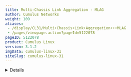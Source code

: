 ```yaml
---
title: Multi-Chassis Link Aggregation - MLAG
author: Cumulus Networks
weight: 109
aliases:
 - /display/CL31/Multi+Chassis+Link+Aggregation+++MLAG
 - /pages/viewpage.action?pageId=5122078
pageID: 5122078
product: Cumulus Linux
version: 3.1.2
imgData: cumulus-linux-31
siteSlug: cumulus-linux-31
---
```

<details>

Multi-Chassis Link Aggregation, or MLAG, enables a server or switch with
a two-port bond (such as a link aggregation group/LAG, EtherChannel,
port group, or trunk) to connect those ports to different switches and
operate as if they are connected to a single, logical switch. This
provides greater redundancy and greater system throughput.

Dual-connected devices can create LACP bonds that contain links to each
physical switch. Thus, active-active links from the dual-connected
devices are supported even though they are connected to two different
physical switches.

A basic setup looks like this:

{{% imgOld 0 %}}

The two switches, S1 and S2, known as *peer switches*, cooperate so that
they appear as a single device to host H1's bond. H1 distributes traffic
between the two links to S1 and S2 in any manner that you configure on
the host. Similarly, traffic inbound to H1 can traverse S1 or S2 and
arrive at H1.

## <span id="src-5122078_Multi-ChassisLinkAggregation-MLAG-reqs" class="confluence-anchor-link"></span>MLAG Requirements</span>

MLAG has these requirements:

  - There must be a direct connection between the two peer switches
    implementing MLAG (S1 and S2). This is typically a bond for
    increased reliability and bandwidth.

  - There must be only two peer switches in one MLAG configuration, but
    you can have multiple configurations in a network for
    *switch-to-switch MLAG* (see below).

  - The peer switches implementing MLAG must be running Cumulus Linux
    version 2.5 or later.

  - You must specify a unique `clag-id` for every dual-connected bond on
    each peer switch; the value must be between 1 and 65535 and must be
    the same on both peer switches in order for the bond to be
    considered *dual-connected*.

  - The dual-connected devices (hosts or switches) must use LACP (IEEE
    802.3ad/802.1ax) to form the bond. The peer switches must also use
    LACP.

More elaborate configurations are also possible. The number of links
between the host and the switches can be greater than two, and does not
have to be symmetrical:

{{% imgOld 1 %}}

Additionally, since S1 and S2 appear as a single switch to other bonding
devices, pairs of MLAG switches can also be connected to each other in a
switch-to-switch MLAG setup:

{{% imgOld 2 %}}

In this case, L1 and L2 are also MLAG peer switches, and thus present a
two-port bond from a single logical system to S1 and S2. S1 and S2 do
the same as far as L1 and L2 are concerned. For a switch-to-switch MLAG
configuration, each switch pair must have a unique system MAC address.
In the above example, switches L1 and L2 each have the same system MAC
address configured. Switch pair S1 and S2 each have the same system MAC
address configured; however, it is a different system MAC address than
the one used by the switch pair L1 and L2.

## LACP and Dual-Connectedness</span>

In order for MLAG to operate correctly, the peer switches must know
which links are *dual-connected*, or are connected to the same host or
switch. To do this, specify a `clag-id` for every dual-connected bond on
each peer switch; the `clag-id` must be the same for the corresponding
bonds on both peer switches. [Link Aggregation Control Protocol
(LACP)](http://en.wikipedia.org/wiki/Link_Aggregation_Control_Protocol#Link_Aggregation_Control_Protocol),
the IEEE standard protocol for managing bonds, is used for verifying
dual-connectedness. LACP runs on the dual-connected device and on each
of the peer switches. On the dual-connected device, the only
configuration requirement is to create a bond that will be managed by
LACP.

On each of the peer switches the links connected to the dual-connected
host or switch must be placed in the bond. This is true even if the
links are a single port on each peer switch, where each port is placed
into a bond, as shown below:

{{% imgOld 3 %}}

All of the dual-connected bonds on the peer switches have their system
ID set to the MLAG system ID. Therefore, from the point of view of the
hosts, each of the links in its bond is connected to the same system,
and so the host will use both links.

Each peer switch periodically makes a list of the LACP partner MAC
addresses of all of their bonds and sends that list to its peer (using
the `clagd` service; see below). The LACP partner MAC address is the MAC
address of the system at the other end of a bond, which in the figure
above would be hosts H1, H2 and H3. When a switch receives this list
from its peer, it compares the list to the LACP partner MAC addresses on
its switch. If any matches are found and the `clag-id` for those bonds
match, then that bond is a dual-connected bond. You can also find the
LACP partner MAC address in the
`/sys/class/net/<bondname>/bonding/ad_partner_mac sysfs` file for each
bond.

## <span id="src-5122078_Multi-ChassisLinkAggregation-MLAG-roles" class="confluence-anchor-link"></span>Understanding Switch Roles</span>

Each MLAG-enabled switch in the pair has a role. When the peering
relationship is established between the two switches, one switch will be
in *primary* role, and the other one will be in *secondary* role. When
an MLAG-enabled switch is in the secondary role, it does not send STP
BPDUs on dual-connected links; it only sends BPDUs on single-connected
links. The switch in the primary role sends STP BPDUs on all single- and
dual-connected links.

| Send BPDUs             | Primary | Secondary |
| ---------------------- | ------- | --------- |
| Single-connected links | Yes     | Yes       |
| Dual-connected links   | Yes     | No        |

By default, the role is determined by comparing the MAC addresses of the
two sides of the peering link; the switch with the lower MAC address
assumes the primary role. You can override this by setting the priority
configuration, either by specifying the `clagd-priority` option in
`/etc/network/interfaces`, or by using `clagctl`. The switch with the
lower priority value is given the primary role; the default value is
32768, and the range is 0 to 65535. Read the `clagd(8)` and `clagctl(8)`
man pages for more information.

When the `clagd` service is exited during switch reboot or the service
is stopped in the primary switch, the peer switch that is in the
secondary role will become primary. If the primary switch goes down
without stopping the `clagd` service for any reason or the peer link
goes down, the secondary switch will **not** change its role. In case
the peer switch is determined to be not alive, the switch in the
secondary role will roll back the LACP system ID to be the bond
interface MAC address instead of the `clagd-sys-mac` and the switch in
primary role uses the `clagd-sys-mac` as the LACP system ID on the
bonds.

## <span id="src-5122078_Multi-ChassisLinkAggregation-MLAG-configuring" class="confluence-anchor-link"></span>Configuring MLAG</span>

Configuring MLAG involves:

  - On the dual-connected devices, create a bond that uses LACP.

  - On each peer switch, configure the interfaces, including bonds,
    VLANs, bridges and peer links.

{{%notice note%}}

MLAG synchronizes the dynamic state between the two peer switches, but
it does not synchronize the switch configurations. After modifying the
configuration of one peer switch, you must make the same changes to the
configuration on the other peer switch. This applies to all
configuration changes, including:

  - Port configuration: For example, VLAN membership,
    [MTU](#src-5122078_Multi-ChassisLinkAggregation-MLAG-mtu), and
    bonding parameters.

  - Bridge configuration: For example, spanning tree parameters or
    bridge properties.

  - Static address entries: For example, static FDB entries and static
    IGMP entries.

  - QoS configuration: For example, ACL entries.

You can verify the configuration of VLAN membership using the `clagctl
-v verifyvlans` command.

{{%/notice%}}

### Reserved MAC Address Range</span>

In order to prevent MAC address conflicts with other interfaces in the
same bridged network, Cumulus Networks has [reserved a range of MAC
addresses](https://support.cumulusnetworks.com/hc/en-us/articles/203837076)
specifically to use with MLAG. This range of MAC addresses is
44:38:39:ff:00:00 to 44:38:39:ff:ff:ff.

Cumulus Networks recommends you use this range of MAC addresses when
configuring MLAG.

### Configuring the Host or Switch</span>

On your dual-connected device, create a bond that uses LACP. The method
you use varies with the type of device you are configuring. The
following image is a basic MLAG configuration, showing all the essential
elements; a more detailed two-leaf/two-spine configuration is
[below](#src-5122078_Multi-ChassisLinkAggregation-MLAG-exampl).

{{% imgOld 4 %}}

### Configuring the Interfaces</span>

Every interface that connects to the MLAG pair from a dual-connected
device should be placed into a
[bond](/version/cumulus-linux-31/Layer-1-and-Layer-2-Features/Bonding-Link-Aggregation),
even if the bond contains only a single link on a single physical switch
(since the MLAG pair contains two or more links). Layer 2 data travels
over this bond. In the examples throughout this chapter, *downlink* is
the name of the bond.

Single-attached hosts, also known as *orphan ports*, can be just a
member of the bridge.

Additionally, the fast mode of LACP should be configured on the bond to
allow more timely updates of the LACP state. These bonds will then be
placed in a bridge, which will include the peer link between the
switches.

In order to enable communication between the `clagd` services on the
peer switches, you should choose an unused VLAN (also known as a
*switched virtual interface* or *SVI* here) and assign an unrouteable
link-local address to give the peer switches layer 3 connectivity
between each other. To ensure that the VLAN is completely independent of
the bridge and spanning tree forwarding decisions, configure the VLAN as
a VLAN subinterface on the peer link bond rather than the VLAN-aware
bridge. Cumulus Networks recommends you use 4094 for the peer link VLAN
(*peerlink.4094* below) if possible. In addition, to avoid issues with
STP, make sure you include untagged traffic on the peer link.

You can also specify a backup interface, which is any layer 3 backup
interface for your peer links in the event that the peer link goes down.
[See below](#src-5122078_Multi-ChassisLinkAggregation-MLAG-backup) for
more information about the backup link.

For example, if peerlink is the inter-chassis bond, and VLAN 4094 is the
peer link VLAN, configure peerlink.4094 using:

    auto peerlink.4094
    iface peerlink.4094
      address 169.254.1.1/30
      clagd-peer-ip 169.254.1.2
      clagd-backup-ip 192.0.2.50
      clagd-sys-mac 44:38:39:FF:40:94

Then run `ifup` on the peer link VLAN interface. In this example, the
command would be `sudo ifup peerlink.4094`.

There is no need to add VLAN 4094 to the bridge VLAN list, as it is
unnecessary there.

{{%notice note%}}

Keep in mind that when you change the MLAG configuration in the
`interfaces` file, the changes take effect when you bring the peer link
interface up with `ifup`. Do **not** use `systemctl restart
clagd.service` to apply the new configuration.

{{%/notice%}}

{{%notice warning%}}

Do not use 169.254.0.1 as the MLAG peerlink IP address, as Cumulus Linux
uses <span style="color: #000000;"> this address </span> exclusively for
[BGP
unnumbered](Border-Gateway-Protocol-BGP.html#src-5122130_BorderGatewayProtocol-BGP-unnumbered)
interfaces.

{{%/notice%}}

### <span id="src-5122078_Multi-ChassisLinkAggregation-MLAG-example" class="confluence-anchor-link"></span>Example MLAG Configuration</span>

An example configuration is included below. It configures two bonds for
MLAG, each with a single port, a peer link that is a bond with two
member ports, and three VLANs on each port. You store the configuration
in `/etc/network/interfaces` on each peer switch.

{{% imgOld 5 %}}

Configuring these interfaces uses syntax from ` ifupdown2  `and the
[VLAN-aware bridge driver
mode](/version/cumulus-linux-31/Layer-1-and-Layer-2-Features/Ethernet-Bridging-VLANs/VLAN-aware-Bridge-Mode-for-Large-scale-Layer-2-Environments).
The bridges use these Cumulus Linux-specific keywords:

  - `bridge-vids`, which defines the allowed list of tagged 802.1q VLAN
    IDs for all bridge member interfaces. You can specify non-contiguous
    ranges with a space-separated list, like  
    `bridge-vids 100-200 300 400-500`.

  - `bridge-pvid`, which defines the untagged VLAN ID for each port.
    This is commonly referred to as the *native VLAN*.

The bridge configurations below indicate that each bond carries tagged
frames on VLANs 1000 to 3000 but untagged frames on VLAN 1. Also, take
note on how you configure the VLAN subinterface used for `clagd`
communication (*peerlink.4094* in the sample configuration below).

{{%notice note%}}

At minimum, this VLAN subinterface should not be in your Layer 2 domain,
and you should give it a very high VLAN ID (up to 4094). Read more about
the [range of VLAN IDs you can
use](VLAN-aware-Bridge-Mode-for-Large-scale-Layer-2-Environments.html#src-5122017_VLAN-awareBridgeModeforLarge-scaleLayer2Environments-range).

{{%/notice%}}

The configuration for the spines should look like the following (note
that the `clag-id` and `clagd-sys-mac` must be the same for the
corresponding bonds on spine1 and spine2):

<table>
<colgroup>
<col style="width: 50%" />
<col style="width: 50%" />
</colgroup>
<tbody>
<tr class="odd">
<td><p>spine1</p>
<pre><code> 
# The loopback network interface auto lo
iface lo 
inet loopback
 
# The primary network interface 
auto eth0
iface eth0
    address 10.0.0.1 
    netmask 255.255.255.0
        
auto peerlink 
iface peerlink
    bond-slaves swp31 swp32 
        
auto peerlink.4094 
iface peerlink.4094
    address 169.254.255.1 
    netmask 255.255.255.0      
    clagd-priority 4096
    clagd-peer-ip 169.254.255.2
    clagd-backup-ip 10.0.0.2
    clagd-sys-mac 44:38:39:ff:00:01
 
  
# ToR pair #1 
auto downlink1 
iface downlink1
    bond-slaves swp29 swp30 
    clag-id 1
        
# ToR pair #2 
auto downlink2 
iface downlink2
    bond-slaves swp27 swp28 
    clag-id 2
        
auto br0
iface br0
    bridge-vlan-aware yes
    bridge-ports uplinkA peerlink downlink1 downlink2 
    bridge-stp on
    bridge-vids 1000-2999
    bridge-pvid 1
    mstpctl-treeprio 4096</code></pre></td>
<td><p>spine2</p>
<pre><code> 
# The loopback network interface auto lo
iface lo 
inet loopback
 
# The primary network interface 
auto eth0
iface eth0
    address 10.0.0.2 
    netmask 255.255.255.0
        
auto peerlink 
iface peerlink
    bond-slaves swp31 swp32 
        
auto peerlink.4094 
iface peerlink.4094
    address 169.254.255.2 
    netmask 255.255.255.0      
    clagd-priority 8192
    clagd-peer-ip 169.254.255.1
    clagd-backup-ip 10.0.0.1
    clagd-sys-mac 44:38:39:ff:00:01
 
  
# ToR pair #1 
auto downlink1 
iface downlink1
    bond-slaves swp29 swp30 
    clag-id 1
        
# ToR pair #2 
auto downlink2 
iface downlink2
    bond-slaves swp27 swp28 
    clag-id 2
        
auto br0
iface br0
    bridge-vlan-aware yes
    bridge-ports uplinkA peerlink downlink1 downlink2 
    bridge-stp on
    bridge-vids 1000-2999
    bridge-pvid 1
    mstpctl-treeprio 4096</code></pre></td>
</tr>
</tbody>
</table>

Here is an example configuration file for the switches leaf1 and leaf2.
Note that the `clag-id` and `clagd-sys-mac` must be the same for the
corresponding bonds on leaf1 and leaf2:

<table>
<colgroup>
<col style="width: 50%" />
<col style="width: 50%" />
</colgroup>
<tbody>
<tr class="odd">
<td><p>leaf1</p>
<pre><code>        
# The loopback network interface
auto lo
iface lo inet loopback
        
# The primary network interface
auto eth0
iface eth0
    address 10.0.0.3
    netmask 255.255.255.0
        
auto spine1-2
iface spine1-2
    bond-slaves swp49 swp50
    clag-id 1
        
auto peerlink
iface peerlink
    bond-slaves swp51 swp52
        
auto peerlink.4094
iface peerlink.4094
    address 169.254.255.3
    netmask 255.255.255.0
    clagd-priority 4096
    clagd-peer-ip 169.254.255.4
    clagd-backup-ip 10.0.0.4
    clagd-sys-mac 44:38:39:ff:01:02
  
auto host1
iface host1
    bond-slaves swp1
    clag-id 2
    mstpctl-portadminedge yes
    mstpctl-bpduguard yes
  
auto host2
iface host2
    bond-slaves swp2
    clag-id 3
    mstpctl-portadminedge yes
    mstpctl-bpduguard yes
 
 
auto br0
iface br0
    bridge-vlan-aware yes
    bridge-ports spine1-2 peerlink host1 host2
    bridge-stp on
    bridge-vids 1000-2999
    bridge-pvid 1
    mstpctl-treeprio 8192</code></pre></td>
<td><p>leaf2</p>
<pre><code>        
# The loopback network interface
auto lo
iface lo inet loopback
        
# The primary network interface
auto eth0
iface eth0
    address 10.0.0.4
    netmask 255.255.255.0
        
auto spine1-2
iface spine1-2
    bond-slaves swp49 swp50
    clag-id 1
        
auto peerlink
iface peerlink
    bond-slaves swp51 swp52
        
auto peerlink.4094
iface peerlink.4094
    address 169.254.255.4
    netmask 255.255.255.0
    clagd-priority 8192
    clagd-peer-ip 169.254.255.3
    clagd-backup-ip 10.0.0.3
    clagd-sys-mac 44:38:39:ff:01:02
  
auto host1
iface host1
    bond-slaves swp1
    clag-id 2
    mstpctl-portadminedge yes
    mstpctl-bpduguard yes
  
auto host2
iface host2
    bond-slaves swp2
    clag-id 3
    mstpctl-portadminedge yes
    mstpctl-bpduguard yes
 
 
auto br0
iface br0
    bridge-vlan-aware yes
    bridge-ports spine1-2 peerlink host1 host2
    bridge-stp on
    bridge-vids 1000-2999
    bridge-pvid 1
    mstpctl-treeprio 8192</code></pre></td>
</tr>
</tbody>
</table>

The configuration is almost identical, except for the IP addresses used
for managing the `clagd` service.

{{%notice note%}}

In the configurations above, the `clagd-peer-ip` and `clagd-sys-mac`
parameters are mandatory, while the rest are optional. When mandatory
`clagd` commands are present under a peer link subinterface, by default
`clagd-enable` is set to *yes* and doesn't need to be specified; to
disable `clagd` on the subinterface, set `clagd-enable` to *no*. Use
`clagd-priority` to set the role of the MLAG peer switch to primary or
secondary. Each peer switch in an MLAG pair must have the same
`clagd-sys-mac` setting. Each `clagd-sys-mac` setting should be unique
to each MLAG pair in the network. For more details refer to `man clagd`.

{{%/notice%}}

### Configuring MLAG with a Traditional Mode Bridge</span>

It's possible to configure MLAG with a bridge in [traditional
mode](/version/cumulus-linux-31/Layer-1-and-Layer-2-Features/Ethernet-Bridging-VLANs/)
instead of [VLAN-aware
mode](/version/cumulus-linux-31/Layer-1-and-Layer-2-Features/Ethernet-Bridging-VLANs/VLAN-aware-Bridge-Mode-for-Large-scale-Layer-2-Environments).
In order to do so, the peer link and all dual-connected links must be
configured as
[untagged/native](Ethernet-Bridging-VLANs.html#src-5122007_EthernetBridging-VLANs-VLAN_tagging)
ports on a bridge (note the absence of any VLANs in the `bridge-ports`
line and the lack of the `bridge-vlan-aware` parameter below):

    auto br0
    iface br0
      bridge-ports peerlink spine1-2 host1 host2

Because you can have multiple bridges in traditional mode, you can
create more than one bridge on the switch, in case you need to use
tagged VLANs, as the following example shows:

    #native vlan (default vlan1)
    auto bridge
    iface bridge
      bridge-ports peerlink host1 host2 host3
      bridge-stp on
     
    # also can configure additional tagged birdges
    auto bridge1000
    iface bridge1000
      bridge-ports peerlink.1000 host1.1000 host2.1000 host3.1000
      bridge-stp on

{{%notice tip%}}

For a deeper comparison of traditional versus VLAN-aware bridge modes,
read this [knowledge base
article](https://support.cumulusnetworks.com/hc/en-us/articles/204909397).

{{%/notice%}}

### Using the clagd Command Line Interface</span>

A command line utility called `clagctl` is available for interacting
with a running `clagd` service to get status or alter operational
behavior. For detailed explanation of the utility, please refer to the
`clagctl(8)`man page. The following is a sample output of the MLAG
operational status displayed by the utility:

    cumulus@switch$ clagctl
    The peer is alive
         Our Priority, ID, and Role: 8192 00:e0:ec:26:50:89 primary
        Peer Priority, ID, and Role: 8192 00:e0:ec:27:49:f6 secondary
              Peer Interface and IP: peerlink.4094 169.254.255.2
                         System MAC: 44:38:39:ff:00:01
     
                             Dual Attached Ports
          Our Interface      Peer Interface     CLAG Id
          ----------------   ----------------   -------
                 downlink1   downlink1          1
                 downlink2   downlink2          2

## <span id="src-5122078_Multi-ChassisLinkAggregation-MLAG-protodown" class="confluence-anchor-link"></span>Peer Link Interfaces and the protodown State</span>

In addition to the standard UP and DOWN administrative states, an
interface that is a member of an MLAG bond can also be in a `protodown`
state. When MLAG detects a problem that could result in connectivity
issues such as traffic black-holing or a network meltdown if the link
carrier was left in an UP state, it can put that interface into
`protodown` state. Such connectivity issues include:

  - When the peer link goes down but the peer switch is up (that is, the
    backup link is active).

  - When the bond is configured with an MLAG ID, but the `clagd` service
    is not running (whether it was deliberately stopped or simply died).

  - When an MLAG-enabled node is booted or rebooted, the MLAG bonds are
    placed in a `protodown` state until the node establishes a
    connection to its peer switch, or five minutes have elapsed.

When an interface goes into a `protodown` state, it results in a local
OPER DOWN (carrier down) on the interface. As of Cumulus Linux 2.5.5,
the `protodown` state can be manipulated with the `ip link set` command.
Given its use in preventing network meltdowns, manually manipulating
`protodown` is not recommended outside the scope of interaction with the
Cumulus Networks support team.

The following `ip link show` command output shows an interface in
`protodown` state. Notice that the link carrier is down (NO-CARRIER):

    cumulus@switch:~$ ip link show swp1
    3: swp1: <NO-CARRIER,BROADCAST,MULTICAST,SLAVE,UP> mtu 1500 qdisc pfifo_fast master host-bond1 state DOWN mode DEFAULT qlen 500 protodown on
       link/ether 44:38:39:00:69:84 brd ff:ff:ff:ff:ff:ff

### <span id="src-5122078_Multi-ChassisLinkAggregation-MLAG-backup" class="confluence-anchor-link"></span>Specifying a Backup Link</span>

You can specify a backup link for your peer links in the event that the
peer link goes down. When this happens, the `clagd` service uses the
backup link to check the health of the peer switch. To configure this,
edit `/etc/network/interfaces` and add ` clag-backup-ip <ADDRESS>  `to
the peer link configuration. Here's an example:

    auto peerlink.4094
    iface peerlink.4094
        address 169.254.255.1
        netmask 255.255.255.0
        clagd-priority 8192
        clagd-peer-ip 169.254.255.2
        clagd-backup-ip 192.0.2.50
        clagd-sys-mac 44:38:39:ff:00:01
        clagd-args --priority 1000

{{%notice tip%}}

The backup IP address must be different than the peer link IP address
(`clagd-peer-ip` above). It must be reachable by a route that doesn't
use the peer link and it must be in the same network namespace as the
peer link IP address.

Cumulus Networks recommends you use the switch's management IP address
for this purpose.

{{%/notice%}}

You can also specify the backup UDP port. The port defaults to 5342, but
you can configure it as an argument in `clagd-args` using `--backupPort
<PORT>`.

    auto peerlink.4094
    iface peerlink.4094
        address 169.254.255.1
        netmask 255.255.255.0
        clagd-priority 8192
        clagd-peer-ip 169.254.255.2
        clagd-backup-ip 192.0.2.50
        clagd-sys-mac 44:38:39:ff:00:01
        clagd-args --backupPort 5400

You can see the backup IP address if you run `clagctl`:

    cumulus@switch:~$ clagctl
    The peer is alive
         Our Priority, ID, and Role: 8192 00:e0:ec:26:50:89 primary
        Peer Priority, ID, and Role: 8192 00:e0:ec:27:49:f6 secondary
              Peer Interface and IP: peerlink.4094 169.254.255.2
                          Backup IP: 192.0.2.50
                         System MAC: 44:38:39:ff:00:01
     
                             Dual Attached Ports
          Our Interface      Peer Interface     CLAG Id
          ----------------   ----------------   -------
                 downlink1   downlink1          1
                 downlink2   downlink2          2 

#### <span id="src-5122078_Multi-ChassisLinkAggregation-MLAG-vrf_backup" class="confluence-anchor-link"></span>Specifying a Backup Link to a VRF</span>

You can configure the backup link to a
[VRF](/version/cumulus-linux-31/Layer-3-Features/Virtual-Routing-and-Forwarding-VRF)
or [management
VRF](/version/cumulus-linux-31/Layer-3-Features/Management-VRF). Include
the name of the VRF or management VRF when you specify `clag-backup-ip
<ADDRESS> vrf <VRF name>`. Here is a sample configuration linking to a
management VRF in `/etc/network/interfaces`:

    auto eth0
    iface eth0 inet dhcp
            vrf mgmt
     
    auto mgmt
    iface mgmt
            vrf-table auto
     
    auto peer-bond.4000
    iface peer-bond.4000
            address 169.254.2.1/30
            clagd-priority 8192
            clagd-peer-ip 169.254.2.2
            clagd-backup-ip 192.0.2.174 vrf mgmt
            clagd-sys-mac 44:38:39:ff:00:01
            mtu 9000

{{%notice note%}}

You cannot use the VRF on a peer link subinterface.

{{%/notice%}}

Verify the backup link by running `clagctl`:

``` 
cumulus@switch:~$ clagctl
The peer is alive
     Our Priority, ID, and Role: 8192 44:38:39:00:81:7f primary
    Peer Priority, ID, and Role: 32768 44:38:39:00:76:81 secondary
          Peer Interface and IP: peer-bond.4000 169.254.2.2
                      Backup IP: 192.0.2.174 vrf mgmt (active)
                     System MAC: 44:38:39:ff:00:01
 
CLAG Interfaces
Our Interface      Peer Interface     CLAG Id   Conflicts              Proto-Down Reason
----------------   ----------------   -------   --------------------   -----------------
       hs-bond-1   hs-bond-1          20        -                      -              
           spine   spine              11        -                      -  
```

{{%notice tip%}}

The configuration for both a VRF and management VRF is exactly the same.
A sample configuration where the backup interface is in a VRF could be
as follows:

``` 
auto swp52s0
iface swp52s0
    address 192.0.2.1/24
    vrf green
 
auto green
iface green
    vrf-table auto
 
auto peer5.4000
iface peer5.4000
        address 192.0.2.15/24
        clagd-peer-ip 192.0.2.16
        clagd-backup-ip 192.0.2.2 vrf green
        clagd-sys-mac 44:38:39:01:01:01
Which you can verify with clagctl:
cumulus@switch:~$ clagctl 
The peer is alive
    Peer Priority, ID, and Role: 32768 00:02:00:00:00:13 primary
     Our Priority, ID, and Role: 32768 c4:54:44:f6:44:5a secondary
          Peer Interface and IP: peer5.4000 192.0.2.16
                      Backup IP: 192.0.2.2 vrf green (active)
                     System MAC: 44:38:39:01:01:01
 
CLAG Interfaces
Our Interface      Peer Interface     CLAG Id   Conflicts              Proto-Down Reason
----------------   ----------------   -------   --------------------   -----------------
           bond4   bond4              4         -                      -              
           bond1   bond1              1         -                      -              
           bond2   bond2              2         -                      -              
           bond3   bond3              3         -                      -         
```

{{%/notice%}}

## Monitoring Dual-Connected Peers</span>

Upon receipt of a valid message from its peer, the switch knows that
`clagd` is alive and executing on that peer. This causes `clagd` to
change the system ID of each bond that was assigned a `clag-id` from the
default value (the MAC address of the bond) to the system ID assigned to
both peer switches. This makes the hosts connected to each switch act as
if they are connected to the same system so that they will use all ports
within their bond. Additionally, `clagd` determines which bonds are
dual-connected and modifies the forwarding and learning behavior to
accommodate these dual-connected bonds.

If the peer does not receive any messages for three update intervals,
then that peer switch is assumed to no longer be acting as an MLAG peer.
In this case, the switch reverts all configuration changes so that it
operates as a standard non-MLAG switch. This includes removing all
statically assigned MAC addresses, clearing the egress forwarding mask,
and allowing addresses to move from any port to the peer port. Once a
message is again received from the peer, MLAG operation starts again as
described earlier. You can configure a custom timeout setting by adding
`--peerTimeout <VALUE>` to `clagd-args` in `/etc/network/interfaces`.

Once bonds are identified as dual-connected, `clagd` sends more
information to the peer switch for those bonds. The MAC addresses (and
VLANs) that have been dynamically learned on those ports are sent along
with the LACP partner MAC address for each bond. When a switch receives
MAC address information from its peer, it adds MAC address entries on
the corresponding ports. As the switch learns and ages out MAC
addresses, it informs the peer switch of these changes to its MAC
address table so that the peer can keep its table synchronized.
Periodically, at 45% of the bridge ageing time, a switch will send its
entire MAC address table to the peer, so that peer switch can verify
that its MAC address table is properly synchronized.

The switch sends an update frequency value in the messages to its peer,
which tells `clagd` how often the peer will send these messages. You can
configure a different frequency by adding `--lacpPoll <SECONDS>` to
`clagd-args` in `/etc/network/interfaces`.

## Configuring Layer 3 Routed Uplinks</span>

In this scenario, the spine switches connect at layer 3, as shown in the
image below. Alternatively, the spine switches can be singly connected
to each core switch at layer 3 (not shown below).

{{% imgOld 6 %}}

In this design, the spine switches route traffic between the server
hosts in the layer 2 domains and the core. The servers (host1 - host4)
each have a layer 2 connection up to the spine layer where the default
gateway for the host subnets resides. However, since the spine switches
as gateway devices communicate at layer 3, you need to configure a
protocol such as
[VRR](/version/cumulus-linux-31/Layer-1-and-Layer-2-Features/Virtual-Router-Redundancy-VRR)
(Virtual Router Redundancy) between the spine switch pair to support
active/active forwarding.

Then, to connect the spine switches to the core switches, you need to
determine whether the routing is static or dynamic. If it's dynamic, you
must choose which protocol —
[OSPF](/version/cumulus-linux-31/Layer-3-Features/Open-Shortest-Path-First-OSPF---Protocol)
or
[BGP](/version/cumulus-linux-31/Layer-3-Features/Border-Gateway-Protocol-BGP)
— to use. When enabling a routing protocol in an MLAG environment it is
also necessary to manage the uplinks, because by default MLAG is not
aware of layer 3 uplink interfaces. In the event of a peer link failure
MLAG does not remove static routes or bring down a BGP or OSPF adjacency
unless a separate link state daemon such as ` ifplugd  `is used.

## IGMP Snooping with MLAG</span>

IGMP snooping processes IGMP reports received on a bridge port in a
bridge to identify hosts that are configured to receive multicast
traffic destined to that group. An IGMP query message received on a port
is used to identify the port that is connected to a router and
configured to receive multicast traffic.

IGMP snooping is enabled by default on the bridge. IGMP snooping
multicast database entries and router port entries are synced to the
peer MLAG switch. If there is no multicast router in the VLAN, the IGMP
querier can be configured on the switch to generate IGMP query messages
by adding a configuration like the following to
`/etc/network/interfaces`:

    auto br.100
    vlan br.100
        #igmp snooping is enabled by default, but is shown here for completeness
        bridge-mcsnoop 1
        # If you need to specify the querier IP address
        bridge-igmp-querier-source 123.1.1.1

To display multicast group and router port information, use the `bridge
-d mdb show` command:

    cumulus@switch:~# sudo bridge -d mdb show
    dev br port bond0 vlan 100 grp 234.1.1.1 temp
    router ports on br: bond0

<summary>Runtime Configuration (Advanced) </summary>

{{%notice warning%}}

A runtime configuration is non-persistent, which means the configuration
you create here does not persist after you reboot the switch.

{{%/notice%}}

    cumulus@switch:~# sudo brctl setmcqv4src br 100 192.0.2.1
    cumulus@switch:~# sudo brctl setmcquerier br 1
    cumulus@switch:~# sudo brctl showmcqv4src br
     
            
    vlan            querier address
    100             192.0.2.1

## Monitoring the Status of the clagd Service</span>

Due to the critical nature of the `clagd` service, `systemd`
continuously monitors the status of `clagd`. `systemd` monitors the
`clagd` service through the use of notify messages every 30 seconds. If
the `clagd` service dies or becomes unresponsive for any reason and
`systemd` receives no messages after 60 seconds, `systemd` restarts
`clagd`. `systemd` logs these failures in `/var/log/syslog`, and, on the
first failure, generates a ` cl-support  `file as well.

This monitoring is automatically configured and enabled as long as
`clagd` is enabled (that is, `clagd-peer-ip` and `clagd-sys-mac` are
configured in `/etc/network/interfaces`) and `clagd` been started. When
`clagd` is explicitly stopped, for example with the `systemctl stop
clagd.service` command, monitoring of `clagd` is also stopped.

You can check the status of `clagd` monitoring by using the
`cl-service-summary` command:

    cumulus@switch:~$ sudo cl-service-summary summary
    The systemctl daemon 5.4 uptime: 15m
    ...
    Service clagd        enabled    active 
    ...

## MLAG Best Practices</span>

For MLAG to function properly, the dual-connected hosts' interfaces
should be configured identically on the pair of peering switches. See
the note above in the [Configuring
MLAG](#src-5122078_Multi-ChassisLinkAggregation-MLAG-configuring)
section.

### <span id="src-5122078_Multi-ChassisLinkAggregation-MLAG-mtu" class="confluence-anchor-link"></span>Understanding MTU in an MLAG Configuration</span>

Note that the
[MTU](Layer-1-and-Switch-Port-Attributes.html#src-5122107_Layer1andSwitchPortAttributes-mtu)
in MLAG traffic is determined by the bridge MTU. Bridge MTU is
determined by the lowest MTU setting of an interface that is a member of
the bridge. If an MTU other than the default of 1500 bytes is desired,
you must configure the MTU on each physical interface and bond interface
that are members of the MLAG bridges in the entire bridged domain.

For example, if an MTU of 9216 is desired through the MLAG domain in the
example shown above:

On the the leaf switches, [configure
`mtu 9216`](Layer-1-and-Switch-Port-Attributes.html#src-5122107_Layer1andSwitchPortAttributes-mtu)
for each of following interfaces, since they are members of bridge
*br0*: spine1-2, peerlink, host1, host2.

    auto br0
    iface br0
       bridge-vlan-aware yes
       bridge-ports spine1-2 peerlink host1 host2   <- List of bridge member interfaces
       ...

Likewise, to ensure the MTU 9216 path is respected through the spine
switches above, also change the MTU setting for bridge *br* by
configuring `mtu 9216` for each of the following members of bridge *br*
on spine1 and spine2: uplinkA, peerlink, downlink1, downlink2.

    auto br
    iface br
        bridge-vlan-aware yes
        bridge-ports uplinkA peerlink downlink1 downlink2 
        ...

### Sizing the Peerlink</span>

What's the best size for a peerlink? Before we answer that, let's talk a
little bit about the peerlink itself.

The peerlink tends to carry very little traffic when compared to the
bandwidth consumed by dataplane traffic. In a typical MLAG
configuration, most every connection between the two switches in the
MLAG pair is dual-connected, so the only traffic going across the
peerlink is traffic from the `clagd` process and some LLDP or LACP
traffic. However, there are some instances where a host is connected to
only one switch in the MLAG pair; these include:

  - You have a hardware limitation on the host where there is only one
    PCIE slot, and thus, one NIC on the system, so the host is only
    single-connected across that interface.

  - The host doesn't support 802.3ad and you can't create a bond on it.

  - You are accounting for a link failure, where the host may become
    single connected until the failure is rectified.

So, in terms of sizing the peerlink, in general, you need to determine
how much bandwidth is traveling across the single-connected interfaces,
and allocate half of that bandwidth to the peerlink. We recommend half
of the single-connected bandwidth because, on average, one half of the
traffic destined to the single-connected host will arrive on the switch
directly connected to the single-connected host and the other half will
arrive on the switch that is not directly connected to the
single-connected host. When this happens, only the traffic that arrives
on the switch that is not directly connected to the single-connected
host needs to traverse the peerlink, which is how you calculate 50% of
the traffic.

In addition, you may want to add extra links to the peerlink bond to
handle link failures in the peerlink bond itself.

In illustration below, each host has 2 10G links, with each 10G link
going to each switch in the MLAG pair. Each host has 20G of
dual-connected bandwidth, so all three hosts have a total of 60G of
dual-connected bandwidth. We recommend you allocate at least 15G of
bandwidth to each peerlink bond, which represents half of the
single-connected bandwidth.

{{% imgOld 7 %}}

Scaling this example out to a full rack, when planning for link
failures, you need only allocate enough bandwidth to meet your site's
strategy for handling failure scenarios. Imagine a full rack with 40
servers and two switches in it. You may plan for, say, 4 to 6 servers to
lose connectivity to a single switch and become single connected before
you respond to the event. So expanding upon our previous example, if you
have 40 hosts each with 20G of bandwidth dual-connected to the MLAG
pair, you might allocate 20G to 30G of bandwidth to the peerlink — which
accounts for half of the single-connected bandwidth for 4 to 6 hosts.

## STP Interoperability with MLAG</span>

Cumulus Networks recommends that you always enable STP in your layer 2
network.

Further, with MLAG, Cumulus Networks recommends you enable BPDU guard on
the host-facing bond interfaces. (For more information about BPDU guard,
see [BPDU Guard and Bridge
Assurance](Spanning-Tree-and-Rapid-Spanning-Tree.html#src-5122089_SpanningTreeandRapidSpanningTree-bpdu).)

### Debugging STP with MLAG</span>

`/var/log/daemon.log` has `mstpd` logs.

Run `mstpctl debuglevel 3` to see MLAG-related logs in
`/var/log/daemon.log`:

    cumulus@switch:~$ sudo mstpctl showportdetail br peer-bond
    br:peer-bond CIST info
      enabled            yes                     role                 Designated
      port id            8.008                   state                forwarding
      ...............
      bpdufilter port    no                     
      clag ISL           yes                     clag ISL Oper UP     yes
      clag role          primary                 clag dual conn mac   0:0:0:0:0:0
      clag remote portID F.FFF                   clag system mac      44:38:39:ff:0:1
    cumulus@switch:~$ 
     
    cumulus@switch:~$ sudo mstpctl showportdetail br downlink-1
    br:downlink-1 CIST info
      enabled            yes                     role                 Designated
      port id            8.006                   state                forwarding
      ..............
      bpdufilter port    no                     
      clag ISL           no                      clag ISL Oper UP     no
      clag role          primary                 clag dual conn mac   0:0:0:3:11:1
      clag remote portID F.FFF                   clag system mac      44:38:39:ff:0:1
    cumulus@switch:~$

### Best Practices for STP with MLAG</span>

  - The STP global configuration must be the same on both the switches.

  - The STP configuration for dual-connected ports should be the same on
    both peer switches.

  - Use `mstpctl` commands for all spanning tree configurations,
    including bridge priority, path cost and so forth. Do not use
    `brctl` commands for spanning tree, except for `brctl stp on/off`,
    as changes are not reflected to `mstpd` and can create conflicts.

## Troubleshooting MLAG</span>

By default, when `clagd` is running, it logs its status to the
`/var/log/clagd.log` file and syslog. Example log file output is below:

    Jan 14 23:45:10 switch clagd[3704]: Beginning execution of clagd version 1.0.0
    Jan 14 23:45:10 switch clagd[3704]: Invoked with: /usr/sbin/clagd --daemon 169.254.2.2 peer-bond.4000 44:38:39:ff:00:01 --priority 8192
    Jan 14 23:45:11 switch clagd[3995]: Role is now secondary
    Jan 14 23:45:31 switch clagd[3995]: Role is now primary
    Jan 14 23:45:32 switch clagd[3995]: The peer switch is active.
    Jan 14 23:45:35 switch clagd[3995]: downlink-1 is now dual connected.

## Caveats and Errata</span>

If both the backup and peer connectivity are lost within a 30-second
window, the switch in the secondary role misinterprets the event
sequence, believing the peer switch is down, so it takes over as the
primary.

## Configuration Files</span>

  - /etc/network/interfaces

<article id="html-search-results" class="ht-content" style="display: none;">

</article>

<footer id="ht-footer">

</footer>

</details>

